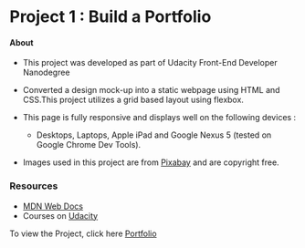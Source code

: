  # Project 1 : Build a Portfolio 

 #### About 
 
* This project was developed as part of Udacity Front-End Developer Nanodegree 

* Converted a design mock-up into a static webpage using HTML and CSS.This project utilizes a grid based layout using flexbox.

* This page is fully responsive and displays well on the following devices : 

  * Desktops, Laptops, Apple iPad and Google Nexus 5 (tested on Google Chrome Dev Tools).

* Images used in this project are from [Pixabay](https://pixabay.com/) and are copyright free.

 ### Resources
 
  * [MDN Web Docs](https://developer.mozilla.org/en-US/docs/Web/CSS/Shorthand_properties)
  * Courses on [Udacity](https://www.udacity.com/)
  
To view the Project, click here [Portfolio](https://faazaah.github.io/Portfolio/)

